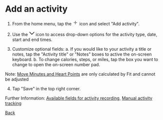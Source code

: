 # Add an activity

1. From the home menu, tap the ![add](assets/images/add.png) icon and select "Add activity".

2. Use the ![dropdown](assets/images/dropdown.png) icon to access drop-down options for the activity type, date, start and end times.

3. Customize optional fields:
  a. If you would like to your activity a title or notes, tap the "Activity title" or "Notes" boxes to active the on-screen keyboard.
  b. To change calories, steps, or miles, tap the box you want to change to open the on-screen number pad.

  Note: [Move Minutes and Heart Points]( concept4heartpointsmoveminutes.html ) are only calculated by Fit and cannot be adjusted

4. Tap "Save" in the top right corner.

Further Information: [Available fields for activity recording](reference1activityfields.html), [Manual activity tracking](concept2manualactivity.html)

[Back](index.html)
